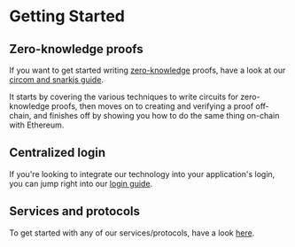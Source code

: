 # Getting Started

## Zero-knowledge proofs
If you want to get started writing [zero-knowledge](basics/key-concepts#zero-knowledge) proofs, have a look at our [circom and snarkjs guide](guides/circom-and-snarkjs.md).

It starts by covering the various techniques to write circuits for zero-knowledge proofs, then moves on to creating and verifying a proof off-chain, and finishes off by showing you how to do the same thing on-chain with Ethereum.

## Centralized login
If you're looking to integrate our technology into your application's login, you can jump right into our [login guide](guides/centralized-login).


## Services and protocols
To get started with any of our services/protocols, have a look [here](services/libraries).
